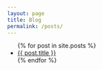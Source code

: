 ```yaml
---
layout: page
title: Blog
permalink: /posts/
---
```


<ul>
    {% for post in site.posts %}
        <li>
            <a href="{{ post.url | relative_url }}">{{ post.title }}</a>
        </li>
    {% endfor %}
</ul>